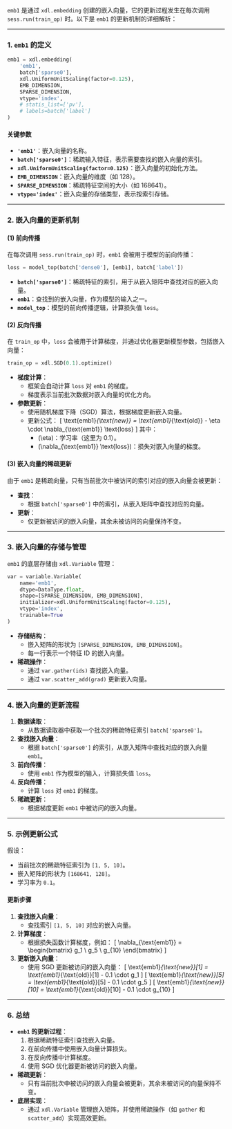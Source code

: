 `emb1` 是通过 `xdl.embedding` 创建的嵌入向量，它的更新过程发生在每次调用 `sess.run(train_op)` 时。以下是 `emb1` 的更新机制的详细解析：

---

### **1. `emb1` 的定义**
```python
emb1 = xdl.embedding(
    'emb1', 
    batch['sparse0'], 
    xdl.UniformUnitScaling(factor=0.125), 
    EMB_DIMENSION, 
    SPARSE_DIMENSION, 
    vtype='index',
    # statis_list=['pv'],
    # labels=batch['label']
)
```

#### **关键参数**
- **`'emb1'`**：嵌入向量的名称。
- **`batch['sparse0']`**：稀疏输入特征，表示需要查找的嵌入向量的索引。
- **`xdl.UniformUnitScaling(factor=0.125)`**：嵌入向量的初始化方法。
- **`EMB_DIMENSION`**：嵌入向量的维度（如 128）。
- **`SPARSE_DIMENSION`**：稀疏特征空间的大小（如 168641）。
- **`vtype='index'`**：嵌入向量的存储类型，表示按索引存储。

---

### **2. 嵌入向量的更新机制**

#### **(1) 前向传播**
在每次调用 `sess.run(train_op)` 时，`emb1` 会被用于模型的前向传播：
```python
loss = model_top(batch['dense0'], [emb1], batch['label'])
```
- **`batch['sparse0']`**：稀疏特征的索引，用于从嵌入矩阵中查找对应的嵌入向量。
- **`emb1`**：查找到的嵌入向量，作为模型的输入之一。
- **`model_top`**：模型的前向传播逻辑，计算损失值 `loss`。

#### **(2) 反向传播**
在 `train_op` 中，`loss` 会被用于计算梯度，并通过优化器更新模型参数，包括嵌入向量：
```python
train_op = xdl.SGD(0.1).optimize()
```
- **梯度计算**：
  - 框架会自动计算 `loss` 对 `emb1` 的梯度。
  - 梯度表示当前批次数据对嵌入向量的优化方向。
- **参数更新**：
  - 使用随机梯度下降（SGD）算法，根据梯度更新嵌入向量。
  - 更新公式：
    \[
    \text{emb1}_{\text{new}} = \text{emb1}_{\text{old}} - \eta \cdot \nabla_{\text{emb1}} \text{loss}
    \]
    其中：
    - \(\eta\)：学习率（这里为 0.1）。
    - \(\nabla_{\text{emb1}} \text{loss}\)：损失对嵌入向量的梯度。

#### **(3) 嵌入向量的稀疏更新**
由于 `emb1` 是稀疏向量，只有当前批次中被访问的索引对应的嵌入向量会被更新：
- **查找**：
  - 根据 `batch['sparse0']` 中的索引，从嵌入矩阵中查找对应的向量。
- **更新**：
  - 仅更新被访问的嵌入向量，其余未被访问的向量保持不变。

---

### **3. 嵌入向量的存储与管理**
`emb1` 的底层存储由 `xdl.Variable` 管理：
```python
var = variable.Variable(
    name='emb1',
    dtype=DataType.float,
    shape=[SPARSE_DIMENSION, EMB_DIMENSION],
    initializer=xdl.UniformUnitScaling(factor=0.125),
    vtype='index',
    trainable=True
)
```
- **存储结构**：
  - 嵌入矩阵的形状为 `[SPARSE_DIMENSION, EMB_DIMENSION]`。
  - 每一行表示一个特征 ID 的嵌入向量。
- **稀疏操作**：
  - 通过 `var.gather(ids)` 查找嵌入向量。
  - 通过 `var.scatter_add(grad)` 更新嵌入向量。

---

### **4. 嵌入向量的更新流程**
1. **数据读取**：
   - 从数据读取器中获取一个批次的稀疏特征索引 `batch['sparse0']`。
2. **查找嵌入向量**：
   - 根据 `batch['sparse0']` 的索引，从嵌入矩阵中查找对应的嵌入向量 `emb1`。
3. **前向传播**：
   - 使用 `emb1` 作为模型的输入，计算损失值 `loss`。
4. **反向传播**：
   - 计算 `loss` 对 `emb1` 的梯度。
5. **稀疏更新**：
   - 根据梯度更新 `emb1` 中被访问的嵌入向量。

---

### **5. 示例更新公式**
假设：
- 当前批次的稀疏特征索引为 `[1, 5, 10]`。
- 嵌入矩阵的形状为 `[168641, 128]`。
- 学习率为 `0.1`。

#### **更新步骤**
1. **查找嵌入向量**：
   - 查找索引 `[1, 5, 10]` 对应的嵌入向量。
2. **计算梯度**：
   - 根据损失函数计算梯度，例如：
     \[
     \nabla_{\text{emb1}} = \begin{bmatrix}
     g_1 \\
     g_5 \\
     g_{10}
     \end{bmatrix}
     \]
3. **更新嵌入向量**：
   - 使用 SGD 更新被访问的嵌入向量：
     \[
     \text{emb1}_{\text{new}}[1] = \text{emb1}_{\text{old}}[1] - 0.1 \cdot g_1
     \]
     \[
     \text{emb1}_{\text{new}}[5] = \text{emb1}_{\text{old}}[5] - 0.1 \cdot g_5
     \]
     \[
     \text{emb1}_{\text{new}}[10] = \text{emb1}_{\text{old}}[10] - 0.1 \cdot g_{10}
     \]

---

### **6. 总结**
- **`emb1` 的更新过程**：
  1. 根据稀疏特征索引查找嵌入向量。
  2. 在前向传播中使用嵌入向量计算损失。
  3. 在反向传播中计算梯度。
  4. 使用 SGD 优化器更新被访问的嵌入向量。
- **稀疏更新**：
  - 只有当前批次中被访问的嵌入向量会被更新，其余未被访问的向量保持不变。
- **底层实现**：
  - 通过 `xdl.Variable` 管理嵌入矩阵，并使用稀疏操作（如 `gather` 和 `scatter_add`）实现高效更新。